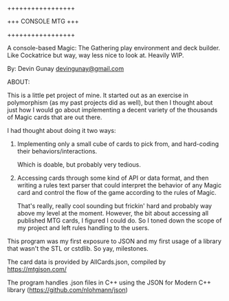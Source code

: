 +++++++++++++++++

+++ CONSOLE MTG +++

+++++++++++++++++

A console-based Magic: The Gathering play environment and deck builder. Like Cockatrice but way, way less nice to look at. Heavily WIP. 

By:
Devin Gunay
devingunay@gmail.com


ABOUT:

This is a little pet project of mine. It started out as an exercise in polymorphism (as my past projects did as well), but then 
I thought about just how I would go about implementing a decent variety of the thousands of Magic cards that are out there. 

I had thought about doing it two ways:

1. Implementing only a small cube of cards to pick from, and hard-coding their behaviors/interactions.

    Which is doable, but probably very tedious.
    
2. Accessing cards through some kind of API or data format, and then writing a rules text parser that could interpret the behavior of 
any Magic card and control the flow of the game according to the rules of Magic.

	That's really, really cool sounding but frickin' hard and probably way above my level at the moment. However, the bit about accessing 
	all published MTG cards, I figured I could do. So I toned down the scope of my project and left rules handling to the users.

This program was my first exposure to JSON and my first usage of a library that wasn't the STL or cstdlib. So yay, milestones.

The card data is provided by AllCards.json, compiled by https://mtgjson.com/

The program handles .json files in C++ using the JSON for Modern C++ library (https://github.com/nlohmann/json)

